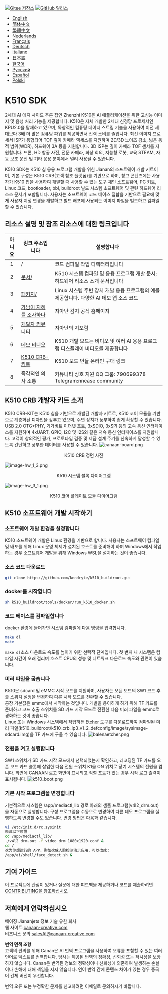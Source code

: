 [![Gitee 저장소](https://img.shields.io/badge/gitee-repository-blue?logo=gitee&style=plastic)](https://gitee.com/kendryte/k510_buildroot)
[![GitHub 릴리스](https://img.shields.io/github/v/release/kendryte/k510_buildroot?color=brightgreen&display_name=tag&logo=github&style=plastic)](https://github.com/kendryte/k510_buildroot/releases)

* [English](../README.md)
* [简体中文](README.zh-Hans.md)
* [繁體中文](README.zh-Hant.md)
* [Nederlands](README.nl.md)
* [Français](README.fr.md)
* [Deutsch](README.de.md)
* [Italiano](README.it.md)
* [日本語](README.ja.md)
* [한국어](README.ko.md)
* [Русский](README.ru.md)
* [Español](README.es.md)
* [Polski](README.pl.md)

# K510 SDK

2세대 AI 에지 사이드 추론 칩인 Zhenzhi K510은 AI 애플리케이션을 위한 고성능 이미지 및 음성 처리 기능을 제공합니다. K510은 자체 개발한 2세대 신경망 프로세서인 KPU2.0을 탑재하고 있으며, 독창적인 컴퓨팅 데이터 스트림 기술을 사용하여 이전 세대보다 3배 더 많은 컴퓨팅 파워를 제공하면서 전력 소비를 줄입니다. 최신 이미지 프로세서 ISP가 통합되어 TOF 깊이 카메라 액세스를 지원하며 2D/3D 노이즈 감소, 넓은 동적 범위(WDR), 하드웨어 3A 등을 지원합니다. 3D ISP는 깊이 카메라 TOF 센서를 지원합니다. 드론, HD 항공 사진, 전문 카메라, 화상 회의, 지능형 로봇, 교육 STEAM, 자동 보조 운전 및 기타 응용 분야에서 널리 사용될 수 있습니다.

K510 SDK는 K510 칩 응용 프로그램 개발을 위한 Jianan의 소프트웨어 개발 키트이며, 기본 구성은 K510 CRB(고객 참조 플랫폼)를 기반으로 하며, 창고 콘텐츠에는 사용자가 K510 칩을 사용하여 개발할 때 사용할 수 있는 도구 체인 소프트웨어, PC 키트, Linux 코드, bootloader, bbl, buildroot 빌드 시스템 소프트웨어 및 관련 하드웨어 리소스 문서가 포함됩니다. 사용자는 소프트웨어 코드 베이스 집합을 기반으로 필요에 맞게 사용자 지정 변경을 개발하고 빌드 배포에 사용되는 이미지 파일을 빌드하고 컴파일할 수 있습니다.

## 리소스 설명 및 참조 리소스에 대한 링크입니다

| 아니요 | 링크 주소입니다 | 설명합니다  |
| :----: | ---- |  ------------------------------------------------------------ |
|1| / | 코드 컴파일 작업 디렉터리입니다 |
|2|[문서/](https://github.com/kendryte/k510_docs)| K510 시스템 컴파일 및 응용 프로그램 개발 문서; 하드웨어 리소스 소개 문서입니다
|3|[패키지/](/package/)| Linux 시스템 주변 장치 개발 응용 프로그램의 예를 제공합니다. 다양한 AI 데모 앱 소스 코드  |
|4|[가남이 지혜를 조사하다](https://canaan-creative.com/product/勘智k510)|지아난 캄지 공식 홈페이지|
|5|[개발자 커뮤니티](https://canaan-creative.com/developer)|지아난의 지포럼
|6|[데모 비디오](https://space.bilibili.com/677429436)|K510 개발 보드는 비디오 및 여러 AI 응용 프로그램 디스플레이 비디오를 제공합니다|
|7|[K510 CRB-키트](https://item.taobao.com/item.htm?spm=a230r.1.14.1.22714815bDh5ei&id=673510674381&ns=1&abbucket=0&mt=)|K510 보드 번들 온라인 구매 링크|
|8|즉각적인 의사 소통|  커뮤니티 상호 지원 QQ 그룹: 790699378</br>Telegram:nncase community |

## K510 CRB 개발자 키트 소개

K510 CRB-KIT는 K510 칩을 기반으로 개발된 개발자 키트로, K510 코어 모듈을 기반으로 계층화된 디자인을 갖추고 있으며, 주변 장치가 풍부하여 쉽게 확장할 수 있습니다. USB 2.0 OTG+PHY, 기가비트 이더넷 포트, 3xSDIO, 3xSPI 등의 고속 통신 인터페이스를 지원하며 4xUART, GPIO, I2C 및 I2S와 같은 저속 통신 인터페이스를 지원합니다. 고객이 창의적인 평가, 프로토타입 검증 및 제품 설계 주기를 신속하게 달성할 수 있도록 간단하고 풍부한 데이터를 사용할 수 있습니다.
![canaan-board.png](https://github.com/kendryte/k510_docs/raw/v1.5/zh/images/hw_crb_v1_2/canaan-board.png)
<center>K510 CRB 정면 사진 </center>

![image-hw_1_3.png](https://github.com/kendryte/k510_docs/raw/v1.5/zh/images/hw_crb_v1_2/image-hw_1_3.png)
 <center>K510 시스템 블록 다이어그램</center>  

![image-hw_3_1.png](https://github.com/kendryte/k510_docs/raw/v1.5/zh/images/hw_crb_v1_2/image-hw_3_1.png)
 <center>K510 코어 플레이트 모듈 다이어그램</center>  

## K510 소프트웨어 개발 시작하기

### 소프트웨어 개발 환경을 설정합니다

K510 소프트웨어 개발은 Linux 환경을 기반으로 합니다. 사용자는 소프트웨어 컴파일 및 배포를 위해 Linux 운영 체제가 설치된 호스트를 준비해야 하며 Windows에서 작업하는 경우 소프트웨어 개발을 위해 Windows WSL을 설치하는 것이 좋습니다.

### 소스 코드 다운로드

```sh
git clone https://github.com/kendryte/k510_buildroot.git
```

### docker를 시작합니다

```sh
sh k510_buildroot/tools/docker/run_k510_docker.sh
```

### 코드 베이스를 컴파일합니다

docker 환경에 들어가면 시스템 컴파일에 다음 명령을 입력합니다.

```sh
make dl
make
```

`make dl`소스 다운로드 속도를 높이기 위한 선택적 단계입니다.
첫 번째 새 시스템은 컴파일 시간이 오래 걸리며 호스트 CPU의 성능 및 네트워크 다운로드 속도와 관련이 있습니다.

### 미러 파일을 굽습니다

K510은 sdcard 및 eMMC 시작 모드를 지원하며, 사용자는 오픈 보드의 SW1 코드 추출 스위치 설정을 변경하여 다른 시작 모드를 전환할 수 있습니다.  
공장 기본값은 emmc에서 시작하는 것입니다. 개발을 용이하게 하기 위해 TF 카드를 준비하고 코드 추출 스위치를 SD 카드 시작 모드로 전환한 다음 미러 파일을 emmc로 경화하는 것이 좋습니다.  
Linux 또는 Windows 시스템에서 작업하든 [Etcher](https://www.balena.io/etcher/) 도구를 다운로드하여 컴파일된 미러 파일(k510_buildroot/k510_crb_lp3_v1_2_defconfig/image/sysimage-sdcard.img)을 TF 카드에 구울 수 있습니다.
![balenaetcher.png](https://github.com/kendryte/k510_docs/raw/v1.5/zh/images/quick_start/balenaetcher.png)

### 전원을 켜고 실행합니다

SW1 스위치가 SD 카드 시작 모드에서 선택되었는지 확인하고, 레코딩된 TF 카드를 오픈 보드 카드 슬롯에 삽입한 다음 전원 스위치 K1을 ON 위치로 당겨 시스템의 전원을 켭니다. 화면에 CANAAN 로고 화면이 표시되고 직렬 포트가 있는 경우 시작 로그 출력이 표시됩니다.
![k510_boot.png](https://github.com/kendryte/k510_docs/raw/v1.5/zh/images/quick_start/k510_boot.png)

### 기본 시작 프로그램을 변경합니다

기본적으로 시스템은 /app/mediactl_lib 경로 아래의 샘플 프로그램(v4l2_drm.out)을 자동으로 실행합니다. 구성 프로그램을 수동으로 변경하여 다른 데모 프로그램을 실행하도록 변경할 수도 있습니다. 변경 방법은 다음과 같습니다.

```sh
vi /etc/init.d/rc.sysinit
修改以下位置
cd /app/mediactl_lib/
./v4l2_drm.out -f video_drm_1080x1920.conf &
cd /
改为你想运行的 APP，例如改成人脸检测演示应用，可以改成：
/app/ai/shell/face_detect.sh &
```

## 기여 가이드

이 프로젝트에 관심이 있거나 질문에 대한 피드백을 제공하거나 코드를 제출하려면[CONTRIBUTING을 참조하십시오](.github/CONTRIBUTING.md)

## 저희에게 연락하십시오

베이징 Jiananjets 정보 기술 유한 회사  
웹 사이트:[canaan-creative.com](https://canaan-creative.com)  
비즈니스 문의:[salesAI@canaan-creative.com](mailto:salesAI@canaan-creative.com)

**번역 면책 조항**  
고객의 편의를 위해 Canan은 AI 번역 프로그램을 사용하여 오류를 포함할 수 있는 여러 언어로 텍스트를 번역합니다. 당사는 제공된 번역의 정확성, 신뢰성 또는 적시성을 보장하지 않습니다. Canan은 번역된 정보의 정확성이나 신뢰성에 의존하여 발생하는 손실이나 손해에 대해 책임을 지지 않습니다. 언어 번역 간에 콘텐츠 차이가 있는 경우 중국어 간체 버전이 우선합니다.

번역 오류 또는 부정확한 문제를 신고하려면 이메일로 문의하시기 바랍니다.
